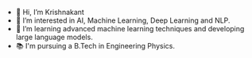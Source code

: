 - 👋 Hi, I’m Krishnakant
- 👀 I’m interested in AI, Machine Learning, Deep Learning and NLP.
- 🌱 I’m learning advanced machine learning techniques and developing large language models.
- 📚 I'm pursuing a B.Tech in Engineering Physics.
